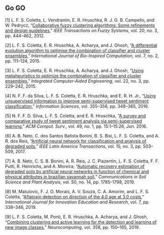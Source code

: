 ## Go GO

<span class="csl-left-margin">\[1\]
</span><span class="csl-right-inline">L. F. S. Coletta, L. Vendramin, E.
R. Hruschka, R. J. G. B. Campello, and W. Pedrycz, “[Collaborative fuzzy
clustering algorithms: Some refinements and design
guidelines](https://doi.org/10.1109/TFUZZ.2011.2175400),” *IEEE
Transactions on Fuzzy Systems*, vol. 20, no. 3, pp. 444–462,
2012.</span>

<span class="csl-left-margin">\[2\]
</span><span class="csl-right-inline">L. F. S. Coletta, E. R. Hruschka,
A. Acharya, and J. Ghosh, “[A differential evolution algorithm to
optimise the combination of classifier and cluster
ensembles](https://doi.org/10.1504/IJBIC.2015.069288),” *International
Journal of Bio-Inspired Computation*, vol. 7, no. 2, pp. 111–124,
2015.</span>

<span class="csl-left-margin">\[3\]
</span><span class="csl-right-inline">L. F. S. Coletta, E. R. Hruschka,
A. Acharya, and J. Ghosh, “[Using metaheuristics to optimize the
combination of classifier and cluster
ensembles](https://doi.org/10.3233/ICA-150485),” *Integrated
Computer-Aided Engineering*, vol. 22, no. 3, pp. 229–242, 2015.</span>

<span class="csl-left-margin">\[4\]
</span><span class="csl-right-inline">N. F. F. da Silva, L. F. S.
Coletta, E. R. Hruschka, and E. R. H. Jr., “[Using unsupervised
information to improve semi-supervised tweet sentiment
classification](https://doi.org/10.1016/j.ins.2016.02.002),”
*Information Sciences*, vol. 355–356, pp. 348–365, 2016.</span>

<span class="csl-left-margin">\[5\]
</span><span class="csl-right-inline">N. F. F. D. Silva, L. F. S.
Coletta, and E. R. Hruschka, “[A survey and comparative study of tweet
sentiment analysis via semi-supervised
learning](https://doi.org/10.1145/2932708),” *ACM Comput. Surv.*, vol.
49, no. 1, pp. 15:1–15:26, Jun. 2016.</span>

<span class="csl-left-margin">\[6\]
</span><span class="csl-right-inline">A. B. Neto, C. dos Santos Batista
Bonini, B. S. Bisi, L. F. S. Coletta, and A. R. dos Reis, “[Artificial
neural network for classification and analysis of degraded
soils](https://doi.org/10.1109/TLA.2017.7867601),” *IEEE Latin America
Transactions*, vol. 15, no. 3, pp. 503–509, 2017.</span>

<span class="csl-left-margin">\[7\]
</span><span class="csl-right-inline">A. B. Neto, C. S. B. Bonini, A. R.
Reis, J. C. Piazentin, L. F. S. Coletta, F. F. Putti, R. Heinrichs, and
A. Moreira, “[Automatic recovery estimation of degraded soils by
artificial neural networks in function of chemical and physical
attributes in brazilian savannah
soil](https://doi.org/10.1080/00103624.2019.1635144),” *Communications
in Soil Science and Plant Analysis*, vol. 50, no. 14, pp. 1785–1798,
2019.</span>

<span class="csl-left-margin">\[8\]
</span><span class="csl-right-inline">M. Matulovic, F. J. O. Morais, A.
V. Souza, C. A. Amorim, and L. F. S. Coletta, “[Aflatoxin detection on
direction of the 4.0 age at 3.0
costs](https://doi.org/10.31686/ijier.Vol7.Iss7.1615),” *International
Journal for Innovation Education and Research*, vol. 7, pp. 338–346,
2019.</span>

<span class="csl-left-margin">\[9\]
</span><span class="csl-right-inline">L. F. S. Coletta, M. Ponti, E. R.
Hruschka, A. Acharya, and J. Ghosh, “[Combining clustering and active
learning for the detection and learning of new image
classes](https://doi.org/10.1016/j.neucom.2019.04.070),”
*Neurocomputing*, vol. 358, pp. 150–165, 2019.</span>

